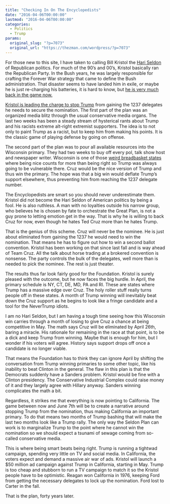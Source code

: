 ```yaml
---
title: "Checking In On The Encyclopedists"
date: "2016-04-06T00:00:00"
lastmod: "2016-04-06T00:00:00"
categories:
  - Politics
  - Trump
params:
  original_slug: "?p=7073"
  original_url: "https://thezman.com/wordpress/?p=7073"
---
```


For those new to this site, I have taken to calling Bill Kristol the
[Hari Seldon](https://en.wikipedia.org/wiki/Hari_Seldon) of Republican
politics. For much of the 90’s and 00’s, Kristol basically ran the
Republican Party. In the Bush years, he was largely responsible for
crafting the Forever War strategy that came to define the Bush
administration. That disaster seems to have landed him in exile, or
maybe he is just re-charging his batteries, it is hard to know, but [he
is very much back in the game
now.](http://thezman.com/wordpress/?p=6910)

[Kristol is leading the charge to stop
Trump](http://www.nytimes.com/2016/03/20/us/politics/donald-trump-republican-party.html?_r=2)
from gaining the 1237 delegates he needs to secure the nomination. The
first part of the plan was an organized media blitz through the usual
conservative media organs. The last two weeks has been a steady stream
of hysterical rants about Trump and his racists extreme alt-right
extremist supporters. The idea is to not only to paint Trump as a
racist, but to keep him from making his points. It is the classic game
of playing defense by going on offense.

The second part of the plan was to pour all available resources into the
Wisconsin primary. They had two weeks to buy off every pol, talk show
host and newspaper writer. Wisconsin is one of those [weird breadbasket
states](http://www.unz.com/akarlin/trumps-seven-nations/) where being
nice counts for more than being right so Trump was always going to be
vulnerable there. Cruz would be the nice version of Trump and thus win
the primary. The hope was that a big win would deflate Trump’s support
elsewhere, thus preventing him from reaching the 1237 delegate number.

The Encyclopedists are smart so you should never underestimate them.
Kristol did not become the Hari Seldon of American politics by being a
fool. He is also ruthless. A man with no loyalties outside his narrow
group, who believes he is chosen by fate to orchestrate the Great Plan,
is not a guy prone to letting emotion get in the way. That is why he is
willing to back Cruz for now, even though he hates Ted Cruz more than he
hates Trump.

That is the genius of this scheme. Cruz will never be the nominee. He is
just about eliminated from gaining the 1237 he would need to win the
nomination. That means he has to figure out how to win a second ballot
convention. Kristol has been working on that since last fall and is way
ahead of Team Cruz. All the talk about horse trading at a brokered
convention is nonsense. The party controls the bulk of the delegates,
well more than is needed to pick the nominee. The rest is just theater.

The results thus far look fairly good for the Foundation. Kristol is
surely pleased with the outcome, but he now faces the big hurdle. In
April, the primary schedule is NY, CT, DE, MD, PA and RI. These are
states where Trump has a massive edge over Cruz. The holy roller stuff
really turns people off in these states. A month of Trump winning will
inevitably beat down the Cruz support as he begins to look like a fringe
candidate and a tool for the NeverTrump idiots.

I am no Hari Seldon, but I am having a tough time seeing how this
Wisconsin win carries through a month of losing to give Cruz a chance at
being competitive in May. The math says Cruz will be eliminated by April
26th, baring a miracle. His rationale for remaining in the race at that
point, is to be a dick and keep Trump from winning. Maybe that is enough
for him, but I wonder if his voters will agree. History says support
drops off once a candidate is no longer viable.

That means the Foundation has to think they can ignore April by shifting
the conversation from Trump winning primaries to some other topic, like
his inability to beat Clinton in the general. The flaw in this plan is
that the Democrats suddenly have a Sanders problem. Kristol would be
fine with a Clinton presidency. The Conservative Industrial Complex
could raise money of it and they largely agree with Hillary anyway.
Sanders winning complicates the math a bit.

Regardless, it strikes me that everything is now pointing to California.
The game between now and June 7th will be to create a narrative around
stopping Trump from the nomination, thus making California an important
primary. To do that means two months of Trump bashing that will make the
last two months look like a Trump rally. The only way the Seldon Plan
can work is to marginalize Trump to the point where he cannot win the
nomination so we should expect a tsunami of sewage coming from so-called
conservative media.

This is where being smart beats being right. Trump is running a tightwad
campaign, spending very little on TV and social media. In California,
the voters expect and demand a massive air war of ads. Kristol will
launch a $50 million ad campaign against Trump in California, starting
in May. Trump is too cheap and stubborn to run a TV campaign to match it
so the Kristol people have to be optimistic. Reagan won California in
1976, keeping Ford from getting the necessary delegates to lock up the
nomination. Ford lost to Carter in the fall.

That is the plan, forty years later.
